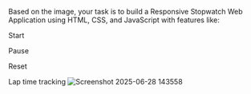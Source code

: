 Based on the image, your task is to build a Responsive Stopwatch Web Application using HTML, CSS, and JavaScript with features like:

Start

Pause

Reset

Lap time tracking
![Screenshot 2025-06-28 143558](https://github.com/user-attachments/assets/fef7ee75-5e74-4603-a4f5-0bd43ec00e88)
